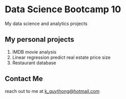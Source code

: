 # Data Science Bootcamp 10
My data science and analytics projects

## My personal projects

1. IMDB movie analysis
2. Linear regression predict real estate price size
3. Restaurant database

## Contact Me
reach out to me at k_guythong@hotmail.com
